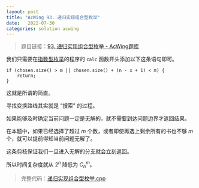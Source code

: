 ```yaml
---
layout: post
title: "AcWing 93. 递归实现组合型枚举"
date:   2022-07-30
categories: solution acwing
---
```


> 题目链接：<a href="https://www.acwing.com/problem/content/95/" target="_blank">93. 递归实现组合型枚举 - AcWing题库</a>

我们只需要在<a href="https://lyccrius.github.io/solution/acwing/92" target="_blank">指数型枚举</a>的程序的 `calc` 函数开头添加以下这条语句即可。

```
if (chosen.size() > m || chosen.size() + (n - x + 1) < m) {
    return;
}
```

这就是所谓的简直。

寻找变换路线其实就是 “搜索” 的过程。

如果能够及时确定当前问题一定是无解的，就不需要到达问题边界才返回结果。

在本题中，如果已经选择了超过 $m$ 个数，或者即使再选上剩余所有的书也不够 $m$ 个，就可以提前得知当前问题无解了。

这条剪枝保证我们一旦进入无解的分支就会立刻返回。

所以时间复杂度就从 $2^n$ 降低为 $C^m_n$。

> 完整代码：<a href="https://gitee.com/lyccrius/oi/blob/master/AcWing/93/递归实现组合型枚举.cpp" target="_blank">递归实现组合型枚举.cpp</a>